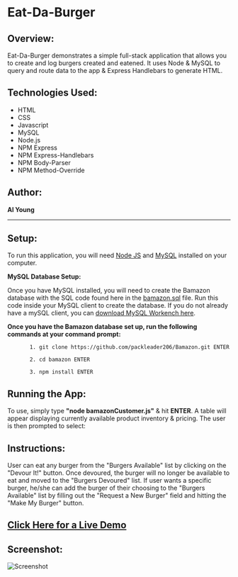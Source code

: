 # Eat-Da-Burger

## Overview:

Eat-Da-Burger demonstrates a simple full-stack application that allows you to create and log burgers created and eatened. It uses Node & MySQL to query and route data to the app & Express Handlebars to generate HTML.

## Technologies Used:
- HTML
- CSS
- Javascript
- MySQL
- Node.js
- NPM Express
- NPM Express-Handlebars
- NPM Body-Parser
- NPM Method-Override

## Author:

<strong>Al Young</strong>
<hr>

## Setup:

To run this application, you will need <a href="https://nodejs.org/en/download/">Node JS</a> and <a href="https://dev.mysql.com/doc/refman/5.6/en/installing.html">MySQL</a> installed on your computer.

<strong>MySQL Database Setup:</strong>

Once you have MySQL installed, you will need to create the Bamazon database with the SQL code found here in the <a href="https://github.com/packleader206/Bamazon/blob/master/bamazon.sql">bamazon.sql</a> file. Run this code inside your MySQL client to create the database.  If you do not already have a mySQL client, you can <a href="https://dev.mysql.com/downloads/workbench/">download MySQL Workench here</a>.

<strong>Once you have the Bamazon database set up, run the following commands at your command prompt:</strong>

           1. git clone https://github.com/packleader206/Bamazon.git ENTER
           
           2. cd bamazon ENTER
           
           3. npm install ENTER
                      
           
## Running the App:

To use, simply type <strong>"node bamazonCustomer.js"</strong> & hit <strong>ENTER</strong>. A table will appear displaying currently available product inventory & pricing. The user is then prompted to select:


## Instructions:

User can eat any burger from the "Burgers Available" list by clicking on the "Devour It!" button.  Once devoured, the burger will no longer be available to eat and moved to the "Burgers Devoured" list.  If user wants a specific burger, he/she can add the burger of their choosing to the "Burgers Available" list by filling out the "Request a New Burger" field and hitting the "Make My Burger" button.  

## [Click Here for a Live Demo](https://desolate-cove-56952.herokuapp.com/)

## Screenshot:
            
 <img src="https://packleader206.github.io/burger/public/assets/img/screenshot.png" alt="Screenshot">
 
 <br>
